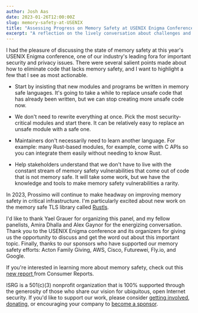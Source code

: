 ```yaml
---
author: Josh Aas
date: 2023-01-26T12:00:00Z
slug: memory-safety-at-USENIX
title: "Assessing Progress on Memory Safety at USENIX Enigma Conference"
excerpt: "A reflection on the lively conversation about challenges and opportunities to improve memory safety."
---
```


I had the pleasure of discussing the state of memory safety at this year's USENIX Enigma conference, one of our industry's leading fora for important security and privacy issues. There were several salient points made about how to eliminate code that lacks memory safety, and I want to highlight a few that I see as most actionable.

-   Start by insisting that new modules and programs be written in memory safe languages. It's going to take a while to replace unsafe code that has already been written, but we can stop creating more unsafe code now.

-   We don't need to rewrite everything at once. Pick the most security-critical modules and start there. It can be relatively easy to replace an unsafe module with a safe one.

-   Maintainers don't necessarily need to learn another language. For example: many Rust-based modules, for example, come with C APIs so you can integrate them easily without needing to know Rust.

-   Help stakeholders understand that we don't have to live with the constant stream of memory safety vulnerabilities that come out of code that is not memory safe. It will take some work, but we have the knowledge and tools to make memory safety vulnerabilities a rarity.

In 2023, Prossimo will continue to make headway on improving memory safety in critical infrastructure. I'm particularly excited about new work on the memory safe TLS library called [Rustls](/initiative/rustls/).

I'd like to thank Yael Grauer for organizing this panel, and my fellow panelists, Amira Dhalla and Alex Gaynor for the energizing conversation. Thank you to the USENIX Enigma conference and its organizers for giving us the opportunity to discuss and get the word out about this important topic. Finally, thanks to our sponsors who have supported our memory safety efforts: Acton Family Giving, AWS, Cisco, Futurewei, Fly.io, and Google.

If you're interested in learning more about memory safety, check out this [new report ](https://advocacy.consumerreports.org/research/report-future-of-memory-safety/)from Consumer Reports.

ISRG is a 501(c)(3) nonprofit organization that is 100% supported through the generosity of those who share our vision for ubiquitous, open Internet security. If you'd like to support our work, please consider [getting involved](https://www.abetterinternet.org/getinvolved/), [donating](https://www.abetterinternet.org/donate/), or encouraging your company to [become a sponsor](/sponsor/).